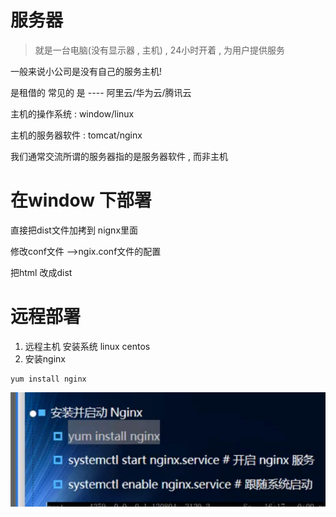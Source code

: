 # 服务器

> 就是一台电脑(没有显示器 , 主机) , 24小时开着 , 为用户提供服务



一般来说小公司是没有自己的服务主机!  

是租借的    常见的 是  ---- 阿里云/华为云/腾讯云



主机的操作系统 : window/linux

主机的服务器软件 : tomcat/nginx  

我们通常交流所谓的服务器指的是服务器软件 , 而非主机





# 在window 下部署

直接把dist文件加拷到 nignx里面

修改conf文件 -->ngix.conf文件的配置

把html  改成dist





# 远程部署

1. 远程主机  安装系统  linux  centos
2. 安装nginx  

```shell
yum install nginx

```

![](assets\远程部署.jpg)



